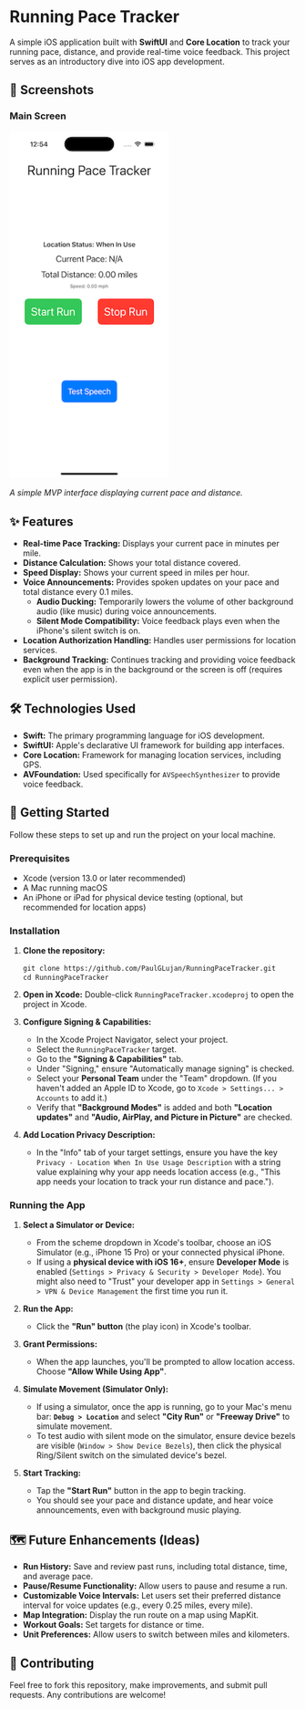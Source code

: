 # Running Pace Tracker

A simple iOS application built with **SwiftUI** and **Core Location** to track your running pace, distance, and provide real-time voice feedback. This project serves as an introductory dive into iOS app development.

## 📸 Screenshots

### Main Screen
<img src="Screenshots/main_screen.png" width="280" alt="Main Screen">

_A simple MVP interface displaying current pace and distance._

## ✨ Features

*   **Real-time Pace Tracking:** Displays your current pace in minutes per mile.
*   **Distance Calculation:** Shows your total distance covered.
*   **Speed Display:** Shows your current speed in miles per hour.
*   **Voice Announcements:** Provides spoken updates on your pace and total distance every 0.1 miles.
    * **Audio Ducking:** Temporarily lowers the volume of other background audio (like music) during voice announcements.
    * **Silent Mode Compatibility:** Voice feedback plays even when the iPhone's silent switch is on.
*   **Location Authorization Handling:** Handles user permissions for location services.
*   **Background Tracking:** Continues tracking and providing voice feedback even when the app is in the background or the screen is off (requires explicit user permission).

## 🛠️ Technologies Used

*   **Swift:** The primary programming language for iOS development.
*   **SwiftUI:** Apple's declarative UI framework for building app interfaces.
*   **Core Location:** Framework for managing location services, including GPS.
*   **AVFoundation:** Used specifically for `AVSpeechSynthesizer` to provide voice feedback.

## 🚀 Getting Started

Follow these steps to set up and run the project on your local machine.

### Prerequisites

*   Xcode (version 13.0 or later recommended)
*   A Mac running macOS
*   An iPhone or iPad for physical device testing (optional, but recommended for location apps)

### Installation

1.  **Clone the repository:**
    
        git clone https://github.com/PaulGLujan/RunningPaceTracker.git
        cd RunningPaceTracker
    
2.  **Open in Xcode:** Double-click `RunningPaceTracker.xcodeproj` to open the project in Xcode.
    
3.  **Configure Signing & Capabilities:**
    
    *   In the Xcode Project Navigator, select your project.
    *   Select the `RunningPaceTracker` target.
    *   Go to the **"Signing & Capabilities"** tab.
    *   Under "Signing," ensure "Automatically manage signing" is checked.
    *   Select your **Personal Team** under the "Team" dropdown. (If you haven't added an Apple ID to Xcode, go to `Xcode > Settings... > Accounts` to add it.)
    *   Verify that **"Background Modes"** is added and both **"Location updates"** and **"Audio, AirPlay, and Picture in Picture"** are checked.
4.  **Add Location Privacy Description:**
    
    *   In the "Info" tab of your target settings, ensure you have the key `Privacy - Location When In Use Usage Description` with a string value explaining why your app needs location access (e.g., "This app needs your location to track your run distance and pace.").

### Running the App

1.  **Select a Simulator or Device:**
    
    *   From the scheme dropdown in Xcode's toolbar, choose an iOS Simulator (e.g., iPhone 15 Pro) or your connected physical iPhone.
    *   If using a **physical device with iOS 16+**, ensure **Developer Mode** is enabled (`Settings > Privacy & Security > Developer Mode`). You might also need to "Trust" your developer app in `Settings > General > VPN & Device Management` the first time you run it.
2.  **Run the App:**
    
    *   Click the **"Run" button** (the play icon) in Xcode's toolbar.
3.  **Grant Permissions:**
    
    *   When the app launches, you'll be prompted to allow location access. Choose **"Allow While Using App"**.
4.  **Simulate Movement (Simulator Only):**
    
    *   If using a simulator, once the app is running, go to your Mac's menu bar: **`Debug > Location`** and select **"City Run"** or **"Freeway Drive"** to simulate movement.
    * To test audio with silent mode on the simulator, ensure device bezels are visible (`Window > Show Device Bezels`), then click the physical Ring/Silent switch on the simulated device's bezel.
5.  **Start Tracking:**
    
    *   Tap the **"Start Run"** button in the app to begin tracking.
    *   You should see your pace and distance update, and hear voice announcements, even with background music playing.

## 🗺️ Future Enhancements (Ideas)

*   **Run History:** Save and review past runs, including total distance, time, and average pace.
*   **Pause/Resume Functionality:** Allow users to pause and resume a run.
*   **Customizable Voice Intervals:** Let users set their preferred distance interval for voice updates (e.g., every 0.25 miles, every mile).
*   **Map Integration:** Display the run route on a map using MapKit.
*   **Workout Goals:** Set targets for distance or time.
*   **Unit Preferences:** Allow users to switch between miles and kilometers.

## 🤝 Contributing

Feel free to fork this repository, make improvements, and submit pull requests. Any contributions are welcome!
